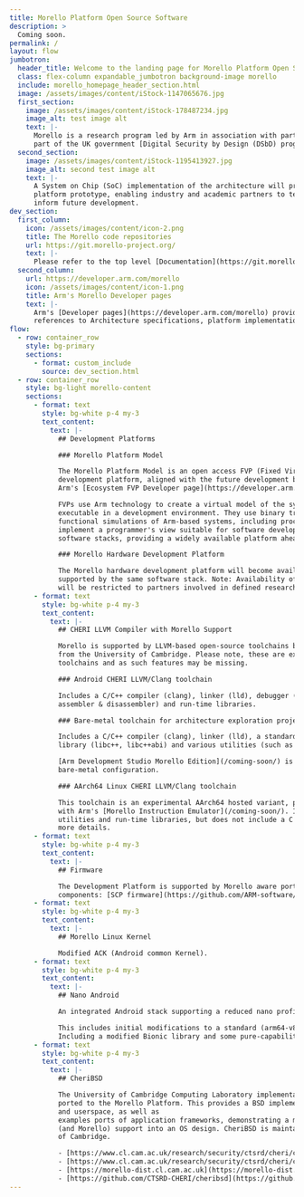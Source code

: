 ```yaml
---
title: Morello Platform Open Source Software
description: >
  Coming soon.
permalink: /
layout: flow
jumbotron:
  header_title: Welcome to the landing page for Morello Platform Open Source Software
  class: flex-column expandable_jumbotron background-image morello
  include: morello_homepage_header_section.html
  image: /assets/images/content/iStock-1147065676.jpg
  first_section:
    image: /assets/images/content/iStock-178487234.jpg
    image_alt: test image alt
    text: |-
      Morello is a research program led by Arm in association with partners and funded by the UKRI as
      part of the UK government [Digital Security by Design (DSbD) programme](https://www.ukri.org/innovation/industrial-strategy-challenge-fund/digital-security-by-design/) . It defines a new prototype security architecture based on CHERI (Capability Hardware Enhanced RISC Instructions).
  second_section:
    image: /assets/images/content/iStock-1195413927.jpg
    image_alt: second test image alt
    text: |-
      A System on Chip (SoC) implementation of the architecture will provide a DSbD technology 
      platform prototype, enabling industry and academic partners to test real-world use cases and 
      inform future development.
dev_section:
  first_column:
    icon: /assets/images/content/icon-2.png
    title: The Morello code repositories
    url: https://git.morello-project.org/
    text: |-
      Please refer to the top level [Documentation](https://git.morello-project.org/morello/docs) repository to get started.
  second_column:
    url: https://developer.arm.com/morello
    icon: /assets/images/content/icon-1.png
    title: Arm's Morello Developer pages
    text: |-
      Arm's [Developer pages](https://developer.arm.com/morello) provided curated resources for the Morello Program. Including 
      references to Architecture specifications, platform implementation details and documentation.
flow:
  - row: container_row
    style: bg-primary
    sections:
      - format: custom_include
        source: dev_section.html
  - row: container_row
    style: bg-light morello-content
    sections:
      - format: text
        style: bg-white p-4 my-3
        text_content:
          text: |-
            ## Development Platforms

            ### Morello Platform Model

            The Morello Platform Model is an open access FVP (Fixed Virtual Platform) implementation of the
            development platform, aligned with the future development board. Available to download from
            Arm's [Ecosystem FVP Developer page](https://developer.arm.com/tools-and-software/open-source-software/arm-platforms-software/arm-ecosystem-fvps).

            FVPs use Arm technology to create a virtual model of the system hardware that can be run as an
            executable in a development environment. They use binary translation technology to deliver
            functional simulations of Arm-based systems, including processor, memory, and peripherals. They
            implement a programmer's view suitable for software development and enable execution of full
            software stacks, providing a widely available platform ahead of silicon.

            ### Morello Hardware Development Platform

            The Morello hardware development platform will become available early in 2022 and will be
            supported by the same software stack. Note: Availability of hardware will be limited - platforms
            will be restricted to partners involved in defined research activities.
      - format: text
        style: bg-white p-4 my-3
        text_content:
          text: |-
            ## CHERI LLVM Compiler with Morello Support

            Morello is supported by LLVM-based open-source toolchains based on the CHERI Clang/LLVM toolchain
            from the University of Cambridge. Please note, these are experimental
            toolchains and as such features may be missing.

            ### Android CHERI LLVM/Clang toolchain

            Includes a C/C++ compiler (clang), linker (lld), debugger (lldb), various utilities (such as
            assembler & disassembler) and run-time libraries.

            ### Bare-metal toolchain for architecture exploration projects

            Includes a C/C++ compiler (clang), linker (lld), a standard C library (newlib), a standard C++
            library (libc++, libc++abi) and various utilities (such as assembler & disassembler).

            [Arm Development Studio Morello Edition](/coming-soon/) is also available as a development environment for the
            bare-metal configuration.

            ### AArch64 Linux CHERI LLVM/Clang toolchain

            This toolchain is an experimental AArch64 hosted variant, primarily intended to be used together
            with Arm's [Morello Instruction Emulator](/coming-soon/). It includes a C/C++ compiler (clang), linker (lld), various
            utilities and run-time libraries, but does not include a C library. See this [knowledge base article](/coming-soon/) for
            more details.
      - format: text
        style: bg-white p-4 my-3
        text_content:
          text: |-
            ## Firmware

            The Development Platform is supported by Morello aware ports of standard open source firmware
            components: [SCP firmware](https://github.com/ARM-software/SCP-firmware), [Trusted Firmware TF-A](https://www.trustedfirmware.org/), [UEFI EDK2](https://github.com/tianocore/edk2)
      - format: text
        style: bg-white p-4 my-3
        text_content:
          text: |-
            ## Morello Linux Kernel

            Modified ACK (Android common Kernel).
      - format: text
        style: bg-white p-4 my-3
        text_content:
          text: |-
            ## Nano Android

            An integrated Android stack supporting a reduced nano profile is hosted in the Morello code repositories.

            This includes initial modifications to a standard (arm64-v8a) AOSP to support capabilities.
            Including a modified Bionic library and some pure-capability application ports.
      - format: text
        style: bg-white p-4 my-3
        text_content:
          text: |-
            ## CheriBSD

            The University of Cambridge Computing Laboratory implementation of CheriBSD has also been
            ported to the Morello Platform. This provides a BSD implementation of a memory-safe kernel
            and userspace, as well as
            examples ports of application frameworks, demonstrating a more complete integration of CHERI
            (and Morello) support into an OS design. CheriBSD is maintained and hosted by the University
            of Cambridge.

            - [https://www.cl.cam.ac.uk/research/security/ctsrd/cheri/cheri-software.html](https://www.cl.cam.ac.uk/research/security/ctsrd/cheri/cheri-software.html)
            - [https://www.cl.cam.ac.uk/research/security/ctsrd/cheri/cheri-morello-software.html](https://www.cl.cam.ac.uk/research/security/ctsrd/cheri/cheri-morello-software.html)
            - [https://morello-dist.cl.cam.ac.uk](https://morello-dist.cl.cam.ac.uk)
            - [https://github.com/CTSRD-CHERI/cheribsd](https://github.com/CTSRD-CHERI/cheribsd)
---
```

